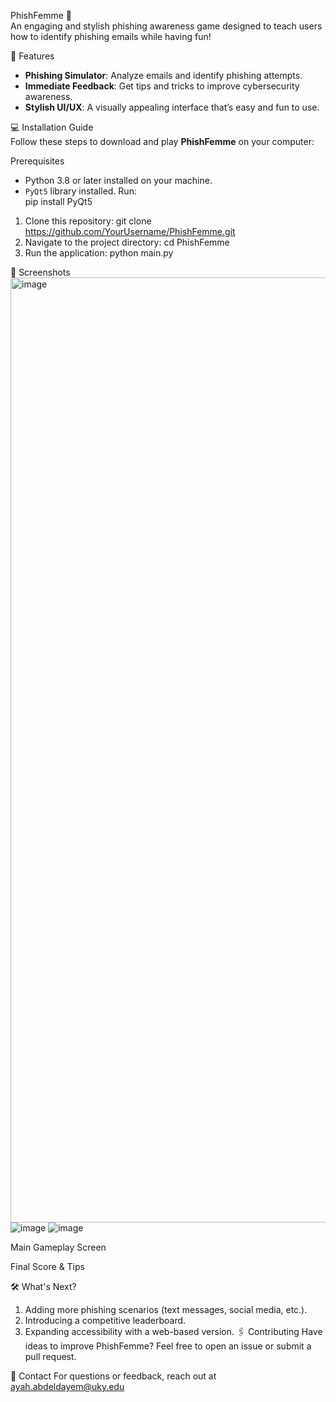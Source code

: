 PhishFemme 🎀  
An engaging and stylish phishing awareness game designed to teach users how to identify phishing emails while having fun!

 🎯 Features  
- **Phishing Simulator**: Analyze emails and identify phishing attempts.  
- **Immediate Feedback**: Get tips and tricks to improve cybersecurity awareness.  
- **Stylish UI/UX**: A visually appealing interface that’s easy and fun to use.  

 💻 Installation Guide  
Follow these steps to download and play **PhishFemme** on your computer:

 Prerequisites  
- Python 3.8 or later installed on your machine.  
- `PyQt5` library installed. 
Run:  
  pip install PyQt5

1. Clone this repository:
  git clone https://github.com/YourUsername/PhishFemme.git
2. Navigate to the project directory:
  cd PhishFemme
3. Run the application:
   python main.py

📸 Screenshots
<img width="1512" alt="image" src="https://github.com/user-attachments/assets/edebffef-f64f-4f5a-ab92-4f3d7aa2f62b">
![image](https://github.com/user-attachments/assets/02386b31-6a58-42fd-be08-fad9aa728135)
![image](https://github.com/user-attachments/assets/617c4690-0f2b-4b98-a714-7531ebf2a7b0)



Main Gameplay Screen

Final Score & Tips

🛠 What's Next?
1. Adding more phishing scenarios (text messages, social media, etc.).
2. Introducing a competitive leaderboard.
3. Expanding accessibility with a web-based version.
🖇 Contributing
Have ideas to improve PhishFemme? Feel free to open an issue or submit a pull request.

📧 Contact
For questions or feedback, reach out at ayah.abdeldayem@uky.edu
